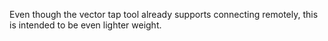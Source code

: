 Even though the vector tap tool already supports connecting remotely, this is intended to be even lighter weight. 
